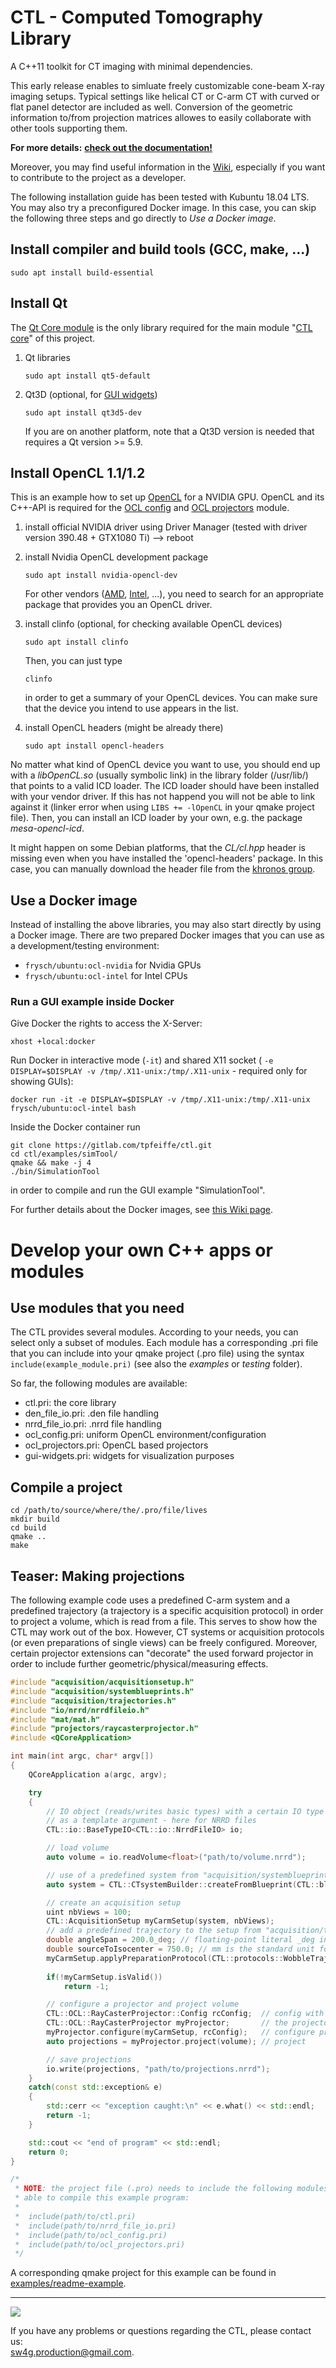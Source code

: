 CTL - Computed Tomography Library
=================================

A C++11 toolkit for CT imaging with minimal dependencies.

This early release enables to simluate freely customizable cone-beam X-ray
imaging setups.
Typical settings like helical CT or C-arm CT with curved or flat panel
detector are included as well. Conversion of the geometric information to/from
projection matrices allowes to easily collaborate with other tools supporting 
them.

**For more details:**
[**check out the documentation!**](https://www.forschungscampus-stimulate.de/ctl/)

Moreover, you may find useful information in the
[Wiki](https://gitlab.com/tpfeiffe/ctl/wikis/home),
especially if you want to contribute to the project as a developer.

The following installation guide has been tested with Kubuntu 18.04 LTS.  
You may also try a preconfigured Docker image. In this case, you can skip the 
following three steps and go directly to *Use a Docker image*.

Install compiler and build tools (GCC, make, ...)
---------------------------------------------------

```console
sudo apt install build-essential
```

Install Qt
----------

The [Qt Core module](https://doc.qt.io/qt-5/qtcore-index.html) is the only
library required for the main module
"[CTL core](https://gitlab.com/tpfeiffe/ctl/blob/master/modules/ctl.pri)" of this
project.

1. Qt libraries

    ```console
    sudo apt install qt5-default
    ```
    
2. Qt3D (optional, for
[GUI widgets](https://gitlab.com/tpfeiffe/ctl/blob/master/modules/gui-widgets.pri))
    
    ```console
    sudo apt install qt3d5-dev
    ```
    If you are on another platform, note that a Qt3D version is needed that 
    requires a Qt version >= 5.9.

Install OpenCL 1.1/1.2
----------------------

This is an example how to set up
[OpenCL](https://github.khronos.org/OpenCL-CLHPP/) for a NVIDIA GPU. OpenCL and
its C++-API is required for the
[OCL config](https://gitlab.com/tpfeiffe/ctl/blob/master/modules/ocl_config.pri)
and
[OCL projectors](https://gitlab.com/tpfeiffe/ctl/blob/master/modules/ocl_projectors.pri)
module.

1. install official NVIDIA driver using Driver Manager
(tested with driver version 390.48 + GTX1080 Ti) --> reboot

2. install Nvidia OpenCL development package

    ```console
    sudo apt install nvidia-opencl-dev
    ```
    For other vendors
    ([AMD](https://linuxconfig.org/install-opencl-for-the-amdgpu-open-source-drivers-on-debian-and-ubuntu),
    [Intel](https://software.intel.com/en-us/intel-opencl/download),
    ...),  you need to search for an appropriate
    package that provides you an OpenCL driver.
    
3. install clinfo (optional, for checking available OpenCL devices)

    ```console
    sudo apt install clinfo
    ```
    Then, you can just type
    ```console
    clinfo
    ```
    in order to get a summary of your OpenCL devices.
    You can make sure that the device you intend to use appears in the list.

4. install OpenCL headers (might be already there)

    ```console
    sudo apt install opencl-headers
    ```

No matter what kind of OpenCL device you want to use, you should end up with a 
*libOpenCL.so* (usually symbolic link) in the library folder
(/usr/lib/) that points to a valid ICD loader. The ICD loader should have been
installed with your vendor driver. If this has not happend you will not be able
to link against it (linker error when using `LIBS += -lOpenCL` in your qmake
project file). Then, you can install an ICD loader by your own, e.g. the package
*mesa-opencl-icd*.

It might happen on some Debian platforms, that the *CL/cl.hpp* header is missing
even when you have installed the 'opencl-headers' package. In this case, you can
manually download the header file from the
[khronos group](https://www.khronos.org/registry/OpenCL/api/2.1/cl.hpp).

Use a Docker image
------------------

Instead of installing the above libraries, you may also start directly by using
a Docker image.
There are two prepared Docker images that you can use as a development/testing
environment:
 * `frysch/ubuntu:ocl-nvidia` for Nvidia GPUs
 * `frysch/ubuntu:ocl-intel` for Intel CPUs

### Run a GUI example inside Docker
Give Docker the rights to access the X-Server:
```console
xhost +local:docker
```
Run Docker in interactive mode (`-it`) and shared X11 socket (
`-e DISPLAY=$DISPLAY -v /tmp/.X11-unix:/tmp/.X11-unix` - required only for 
showing GUIs):
```console
docker run -it -e DISPLAY=$DISPLAY -v /tmp/.X11-unix:/tmp/.X11-unix frysch/ubuntu:ocl-intel bash
```
Inside the Docker container run
```console
git clone https://gitlab.com/tpfeiffe/ctl.git
cd ctl/examples/simTool/
qmake && make -j 4
./bin/SimulationTool
```
in order to compile and run the GUI example "SimulationTool".


For further details about the Docker images, see
[this Wiki page](https://gitlab.com/tpfeiffe/ctl/wikis/Docker-Images).


Develop your own C++ apps or modules
====================================

Use modules that you need
-------------------------

The CTL provides several modules. According to your needs, you can select only a
subset of modules. Each module has a corresponding .pri file that you can
include into your qmake project (.pro file) using the syntax
`include(example_module.pri)` (see also the *examples* or *testing* folder).

So far, the following modules are available:
 * ctl.pri: the core library
 * den_file_io.pri: .den file handling
 * nrrd_file_io.pri: .nrrd file handling
 * ocl_config.pri: uniform OpenCL environment/configuration
 * ocl_projectors.pri: OpenCL based projectors
 * gui-widgets.pri: widgets for visualization purposes


Compile a project
-----------------

```console
cd /path/to/source/where/the/.pro/file/lives
mkdir build
cd build
qmake ..
make
```

Teaser: Making projections
--------------------------

The following example code uses a predefined C-arm system and a predefined
trajectory (a trajectory is a specific acquisition protocol) in order to
project a volume, which is read from a file. This serves to show how the CTL
may work out of the box. However, CT systems or acquisition protocols (or even
preparations of single views) can be freely configured. Moreover, certain
projector extensions can "decorate" the used forward projector in order to
include further geometric/physical/measuring effects.

```cpp
#include "acquisition/acquisitionsetup.h"
#include "acquisition/systemblueprints.h"
#include "acquisition/trajectories.h"
#include "io/nrrd/nrrdfileio.h"
#include "mat/mat.h"
#include "projectors/raycasterprojector.h"
#include <QCoreApplication>

int main(int argc, char* argv[])
{
    QCoreApplication a(argc, argv);

    try
    {
        // IO object (reads/writes basic types) with a certain IO type
        // as a template argument - here for NRRD files
        CTL::io::BaseTypeIO<CTL::io::NrrdFileIO> io;

        // load volume
        auto volume = io.readVolume<float>("path/to/volume.nrrd");

        // use of a predefined system from "acquisition/systemblueprints.h"
        auto system = CTL::CTsystemBuilder::createFromBlueprint(CTL::blueprints::GenericCarmCT());

        // create an acquisition setup
        uint nbViews = 100;
        CTL::AcquisitionSetup myCarmSetup(system, nbViews);
        // add a predefined trajectory to the setup from "acquisition/trajectories.h"
        double angleSpan = 200.0_deg; // floating-point literal _deg in "mat/mat.h" converts to rad
        double sourceToIsocenter = 750.0; // mm is the standard unit for length dimensions
        myCarmSetup.applyPreparationProtocol(CTL::protocols::WobbleTrajectory(angleSpan,
                                                                              sourceToIsocenter));
        if(!myCarmSetup.isValid())
            return -1;

        // configure a projector and project volume
        CTL::OCL::RayCasterProjector::Config rcConfig;  // config with standard settings
        CTL::OCL::RayCasterProjector myProjector;       // the projector
        myProjector.configure(myCarmSetup, rcConfig);   // configure projector
        auto projections = myProjector.project(volume); // project

        // save projections
        io.write(projections, "path/to/projections.nrrd");
    }
    catch(const std::exception& e)
    {
        std::cerr << "exception caught:\n" << e.what() << std::endl;
        return -1;
    }

    std::cout << "end of program" << std::endl;
    return 0;
}

/*
 * NOTE: the project file (.pro) needs to include the following modules to be
 * able to compile this example program:
 *
 *  include(path/to/ctl.pri)
 *  include(path/to/nrrd_file_io.pri)
 *  include(path/to/ocl_config.pri)
 *  include(path/to/ocl_projectors.pri)
 */
 ```
 A corresponding qmake project for this example can be found in
 [examples/readme-example](https://gitlab.com/tpfeiffe/ctl/tree/master/examples/readme-example).

--------------

![](https://tokei.rs/b1/GitLab/tpfeiffe/ctl)

If you have any problems or questions regarding the CTL, please contact us:  
<sw4g.production@gmail.com>.
